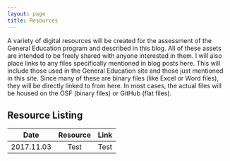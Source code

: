 ```yaml
---
layout: page
title: Resources
---
```


A variety of digital resources will be created for the assessment of the General Education program and described in this blog. All of these assets are intended to be freely shared with anyone interested in them. I will also place links to any files specifically mentioned in blog posts here. This will include those used in the General Education site and those just mentioned in this site. Since many of these are binary files (like Excel or Word files), they will be directly linked to from here. In most cases, the actual files will be housed on the OSF (binary files) or GitHub (flat files).  

## Resource Listing  

|   Date   |      Resource      |    Link    |  
|:--------:|:------------------:|:----------:|  
|2017.11.03|        Test        |    Test    |  



